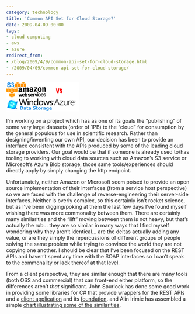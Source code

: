 ```yaml
---
category: technology
title: 'Common API Set for Cloud Storage?'
date: 2009-04-09 00:00
tags:
- cloud computing
- aws
- azure
redirect_from:
- /blog/2009/4/9/common-api-set-for-cloud-storage.html
- /2009/04/09/common-api-set-for-cloud-storage/
---
```

<img alt='Azure vs Amazon' src='/images/amazon_vs_azure_7B73CA32.png' class='blogimage img-responsive'>

I’m working on a project which has as one of its goals the “publishing” of some very large datasets (order of 1PB) to the “cloud” for consumption by the general populous for use in scientific research. Rather than designing/inventing our own API, our decision has been to provide an interface consistent with the APIs produced by some of the leading cloud storage providers. Our goal would be that if someone is already used to/has tooling to working with cloud data sources such as Amazon’s S3 service or Microsoft’s Azure Blob storage, those same tools/experiences should directly apply by simply changing the http endpoint.

Unfortunately, neither Amazon or Microsoft seem poised to provide an open source implementation of their interfaces (from a service host perspective) so we are faced with the challenge of reverse-engineering their server-side interfaces. Neither is overly complex, so this certainly isn’t rocket science, but as I’ve been digging/poking at them the last few days I’ve found myself wishing there was more commonality between them. There are certainly many similarities and the “lift” moving between them is not heavy, but that’s actually the rub… they are so similar in many ways that I find myself wondering why they aren’t identical… are the deltas actually adding any value, or are they simply the repercussions of different groups of people solving the same problem while trying to convince the world they are not copying one another. I should be clear that I’ve been focused on the REST APIs and haven’t spent any time with the SOAP interfaces so I can’t speak to the commonality or lack thereof at that level.

From a client perspective, they are similar enough that there are many tools (both OSS and commercial) that can front-end either platform, so the differences aren’t *that* significant. John Spurlock has done some good work in providing some libraries for C# that provide wrappers for the REST APIs and a [client application](http://www.codeplex.com/spaceblock) and its [foundation](http://www.codeplex.com/resourceful). and Alin Irimie has assembled a simple [chart illustrating some of the similarities](http://www.azurejournal.com/2008/11/amazon-s3-vs-azure-data-storage/).
